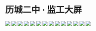 # 历城二中 · 监工大屏

![](https://statcard.vercel.app/api?id=65363&dark_mode=true)
![](https://statcard.vercel.app/api?id=306957&dark_mode=true)
![](https://statcard.vercel.app/api?id=355844&dark_mode=true)
![](https://statcard.vercel.app/api?id=306982&dark_mode=true)
![](https://statcard.vercel.app/api?id=220524&dark_mode=true)
![](https://statcard.vercel.app/api?id=215573&dark_mode=true)
![](https://statcard.vercel.app/api?id=307143&dark_mode=true)
![](https://statcard.vercel.app/api?id=194093&dark_mode=true)
![](https://statcard.vercel.app/api?id=307042&dark_mode=true)
![](https://statcard.vercel.app/api?id=7868&dark_mode=true)
![](https://statcard.vercel.app/api?id=171851&dark_mode=true)
![](https://statcard.vercel.app/api?id=143771&dark_mode=true)
![](https://statcard.vercel.app/api?id=213237&dark_mode=true)
![](https://statcard.vercel.app/api?id=3501&dark_mode=true)
